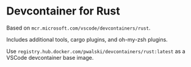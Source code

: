 # Devcontainer for Rust

Based on `mcr.microsoft.com/vscode/devcontainers/rust`.

Includes additional tools, cargo plugins, and oh-my-zsh plugins.

Use `registry.hub.docker.com/pwalski/devcontainers/rust:latest` as a VSCode devcontainer base image.

